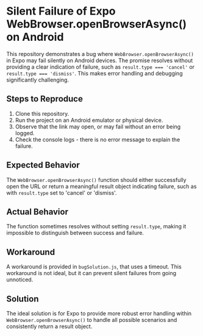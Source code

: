 # Silent Failure of Expo WebBrowser.openBrowserAsync() on Android

This repository demonstrates a bug where `WebBrowser.openBrowserAsync()` in Expo may fail silently on Android devices. The promise resolves without providing a clear indication of failure, such as `result.type === 'cancel'` or `result.type === 'dismiss'`.  This makes error handling and debugging significantly challenging.

## Steps to Reproduce

1. Clone this repository.
2. Run the project on an Android emulator or physical device.
3. Observe that the link may open, or may fail without an error being logged.
4. Check the console logs - there is no error message to explain the failure.

## Expected Behavior

The `WebBrowser.openBrowserAsync()` function should either successfully open the URL or return a meaningful result object indicating failure, such as with `result.type` set to 'cancel' or 'dismiss'.

## Actual Behavior

The function sometimes resolves without setting `result.type`, making it impossible to distinguish between success and failure.

## Workaround

A workaround is provided in `bugSolution.js`, that uses a timeout. This workaround is not ideal, but it can prevent silent failures from going unnoticed.

## Solution

The ideal solution is for Expo to provide more robust error handling within `WebBrowser.openBrowserAsync()` to handle all possible scenarios and consistently return a result object.